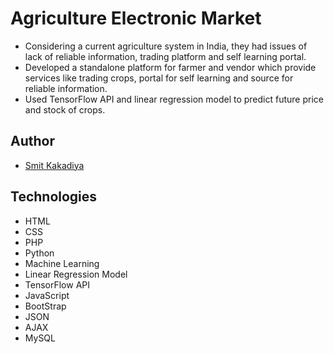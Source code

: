 # Agriculture Electronic Market

- Considering a current agriculture system in India, they had issues of lack of reliable information, trading platform and self learning portal.
- Developed a standalone platform for farmer and vendor which provide services like trading crops, portal for self learning and source for reliable information.
- Used TensorFlow API and linear regression model to predict future price and stock of crops.

## Author
- [Smit Kakadiya](https://www.SmitKakadiya.Ml)

## Technologies
- HTML
- CSS
- PHP
- Python
- Machine Learning
- Linear Regression Model
- TensorFlow API
- JavaScript
- BootStrap
- JSON
- AJAX
- MySQL
